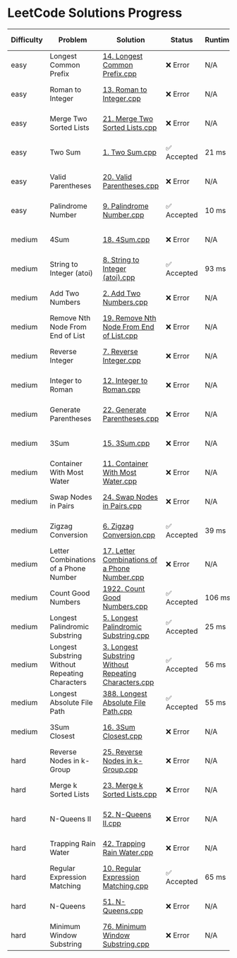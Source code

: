 # LeetCode Solutions Progress

| Difficulty | Problem | Solution | Status | Runtime | Updated At |
|------------|---------|----------|--------|---------|------------|
| easy | Longest Common Prefix | [14. Longest Common Prefix.cpp](easy/14.%20Longest%20Common%20Prefix.cpp) | ❌ Error | N/A | 2025-04-20 23:51 |
| easy | Roman to Integer | [13. Roman to Integer.cpp](easy/13.%20Roman%20to%20Integer.cpp) | ❌ Error | N/A | 2025-04-20 23:51 |
| easy | Merge Two Sorted Lists | [21. Merge Two Sorted Lists.cpp](easy/21.%20Merge%20Two%20Sorted%20Lists.cpp) | ❌ Error | N/A | 2025-04-20 23:51 |
| easy | Two Sum | [1. Two Sum.cpp](easy/1.%20Two%20Sum.cpp) | ✅ Accepted | 21 ms | 2025-04-20 23:51 |
| easy | Valid Parentheses | [20. Valid Parentheses.cpp](easy/20.%20Valid%20Parentheses.cpp) | ❌ Error | N/A | 2025-04-20 23:51 |
| easy | Palindrome Number | [9. Palindrome Number.cpp](easy/9.%20Palindrome%20Number.cpp) | ✅ Accepted | 10 ms | 2025-04-20 23:51 |
| medium | 4Sum | [18. 4Sum.cpp](medium/18.%204Sum.cpp) | ❌ Error | N/A | 2025-04-20 23:51 |
| medium | String to Integer (atoi) | [8. String to Integer (atoi).cpp](medium/8.%20String%20to%20Integer%20(atoi).cpp) | ✅ Accepted | 93 ms | 2025-04-20 23:51 |
| medium | Add Two Numbers | [2. Add Two Numbers.cpp](medium/2.%20Add%20Two%20Numbers.cpp) | ❌ Error | N/A | 2025-04-20 23:51 |
| medium | Remove Nth Node From End of List | [19. Remove Nth Node From End of List.cpp](medium/19.%20Remove%20Nth%20Node%20From%20End%20of%20List.cpp) | ❌ Error | N/A | 2025-04-20 23:51 |
| medium | Reverse Integer | [7. Reverse Integer.cpp](medium/7.%20Reverse%20Integer.cpp) | ❌ Error | N/A | 2025-04-20 23:51 |
| medium | Integer to Roman | [12. Integer to Roman.cpp](medium/12.%20Integer%20to%20Roman.cpp) | ❌ Error | N/A | 2025-04-20 23:51 |
| medium | Generate Parentheses | [22. Generate Parentheses.cpp](medium/22.%20Generate%20Parentheses.cpp) | ❌ Error | N/A | 2025-04-20 23:51 |
| medium | 3Sum | [15. 3Sum.cpp](medium/15.%203Sum.cpp) | ❌ Error | N/A | 2025-04-20 23:51 |
| medium | Container With Most Water | [11. Container With Most Water.cpp](medium/11.%20Container%20With%20Most%20Water.cpp) | ❌ Error | N/A | 2025-04-20 23:51 |
| medium | Swap Nodes in Pairs | [24. Swap Nodes in Pairs.cpp](medium/24.%20Swap%20Nodes%20in%20Pairs.cpp) | ❌ Error | N/A | 2025-04-20 23:51 |
| medium | Zigzag Conversion | [6. Zigzag Conversion.cpp](medium/6.%20Zigzag%20Conversion.cpp) | ✅ Accepted | 39 ms | 2025-04-20 23:51 |
| medium | Letter Combinations of a Phone Number | [17. Letter Combinations of a Phone Number.cpp](medium/17.%20Letter%20Combinations%20of%20a%20Phone%20Number.cpp) | ❌ Error | N/A | 2025-04-20 23:51 |
| medium | Count Good Numbers | [1922. Count Good Numbers.cpp](medium/1922.%20Count%20Good%20Numbers.cpp) | ✅ Accepted | 106 ms | 2025-04-20 23:51 |
| medium | Longest Palindromic Substring | [5. Longest Palindromic Substring.cpp](medium/5.%20Longest%20Palindromic%20Substring.cpp) | ✅ Accepted | 25 ms | 2025-04-20 23:51 |
| medium | Longest Substring Without Repeating Characters | [3. Longest Substring Without Repeating Characters.cpp](medium/3.%20Longest%20Substring%20Without%20Repeating%20Characters.cpp) | ✅ Accepted | 56 ms | 2025-04-20 23:51 |
| medium | Longest Absolute File Path | [388. Longest Absolute File Path.cpp](medium/388.%20Longest%20Absolute%20File%20Path.cpp) | ✅ Accepted | 55 ms | 2025-04-20 23:51 |
| medium | 3Sum Closest | [16. 3Sum Closest.cpp](medium/16.%203Sum%20Closest.cpp) | ❌ Error | N/A | 2025-04-20 23:51 |
| hard | Reverse Nodes in k-Group | [25. Reverse Nodes in k-Group.cpp](hard/25.%20Reverse%20Nodes%20in%20k-Group.cpp) | ❌ Error | N/A | 2025-04-20 23:51 |
| hard | Merge k Sorted Lists | [23. Merge k Sorted Lists.cpp](hard/23.%20Merge%20k%20Sorted%20Lists.cpp) | ❌ Error | N/A | 2025-04-20 23:51 |
| hard | N-Queens II | [52. N-Queens II.cpp](hard/52.%20N-Queens%20II.cpp) | ❌ Error | N/A | 2025-04-20 23:51 |
| hard | Trapping Rain Water | [42. Trapping Rain Water.cpp](hard/42.%20Trapping%20Rain%20Water.cpp) | ❌ Error | N/A | 2025-04-20 23:51 |
| hard | Regular Expression Matching | [10. Regular Expression Matching.cpp](hard/10.%20Regular%20Expression%20Matching.cpp) | ✅ Accepted | 65 ms | 2025-04-20 23:51 |
| hard | N-Queens | [51. N-Queens.cpp](hard/51.%20N-Queens.cpp) | ❌ Error | N/A | 2025-04-20 23:51 |
| hard | Minimum Window Substring | [76. Minimum Window Substring.cpp](hard/76.%20Minimum%20Window%20Substring.cpp) | ❌ Error | N/A | 2025-04-20 23:51 |
